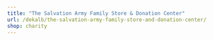 ```yaml
---
title: "The Salvation Army Family Store & Donation Center"
url: /dekalb/the-salvation-army-family-store-and-donation-center/
shop: charity
---
```

